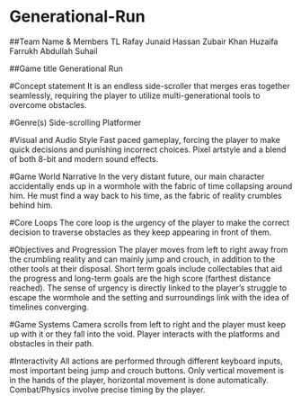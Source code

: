 # Generational-Run
 
##Team Name & Members
TL
Rafay Junaid
Hassan Zubair Khan
Huzaifa Farrukh
Abdullah Suhail

##Game title
Generational Run


#Concept statement
It is an endless side-scroller that merges eras together seamlessly, requiring the player to utilize multi-generational tools to overcome obstacles.

#Genre(s)
Side-scrolling Platformer

#Visual and Audio Style
Fast paced gameplay, forcing the player to make quick decisions and punishing incorrect choices. Pixel artstyle and a blend of both 8-bit and modern sound effects.
 
#Game World Narrative
In the very distant future, our main character accidentally ends up in a wormhole with the fabric of time collapsing around him. He must find a way back to his time, as the fabric of reality crumbles behind him. 


#Core Loops
The core loop is the urgency of the player to make the correct decision to traverse obstacles as they keep appearing in front of them.

#Objectives and Progression
The player moves from left to right away from the crumbling reality and can mainly jump and crouch, in addition to the other tools at their disposal. Short term goals include collectables that aid the progress and long-term goals are the high score (farthest distance reached). The sense of urgency is directly linked to the player’s struggle to escape the wormhole and the setting and surroundings link with the idea of timelines converging.

#Game Systems
Camera scrolls from left to right and the player must keep up with it or they fall into the void. Player interacts with the platforms and obstacles in their path. 


#Interactivity
All actions are performed through different keyboard inputs, most important being jump and crouch buttons. Only vertical movement is in the hands of the player, horizontal movement is done automatically. Combat/Physics involve precise timing by the player. 
